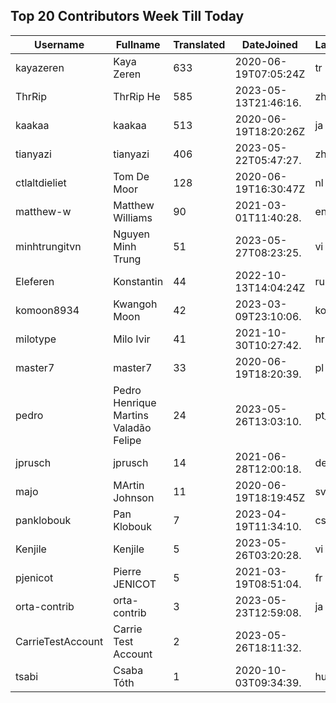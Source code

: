 ## Top 20 Contributors Week Till Today ##
|Username|Fullname|Translated|DateJoined|Language|
|--------|--------|----------|----------|-------|
|kayazeren|Kaya Zeren|633|2020-06-19T07:05:24Z|tr|
|ThrRip|ThrRip He|585|2023-05-13T21:46:16.|zh_Hans|
|kaakaa|kaakaa|513|2020-06-19T18:20:26Z|ja|
|tianyazi|tianyazi|406|2023-05-22T05:47:27.|zh_Hans|
|ctlaltdieliet|Tom De Moor|128|2020-06-19T16:30:47Z|nl|
|matthew-w|Matthew Williams|90|2021-03-01T11:40:28.|en_AU|
|minhtrungitvn|Nguyen Minh Trung|51|2023-05-27T08:23:25.|vi|
|Eleferen|Konstantin|44|2022-10-13T14:04:24Z|ru|
|komoon8934|Kwangoh Moon|42|2023-03-09T23:10:06.|ko|
|milotype|Milo Ivir|41|2021-10-30T10:27:42.|hr|
|master7|master7|33|2020-06-19T18:20:39.|pl|
|pedro|Pedro Henrique Martins Valadão Felipe|24|2023-05-26T13:03:10.|pt_BR|
|jprusch|jprusch|14|2021-06-28T12:00:18.|de|
|majo|MArtin Johnson|11|2020-06-19T18:19:45Z|sv|
|panklobouk|Pan Klobouk|7|2023-04-19T11:34:10.|cs|
|Kenjile|Kenjile|5|2023-05-26T03:20:28.|vi|
|pjenicot|Pierre JENICOT|5|2021-03-19T08:51:04.|fr|
|orta-contrib|orta-contrib|3|2023-05-23T12:59:08.|ja|
|CarrieTestAccount|Carrie Test Account|2|2023-05-26T18:11:32.||
|tsabi|Csaba Tóth|1|2020-10-03T09:34:39.|hu|
